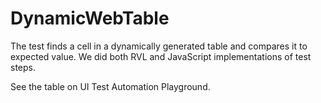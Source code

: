 # DynamicWebTable

The test finds a cell in a dynamically generated table and compares it to expected value. We did both RVL and JavaScript implementations of test steps.

See the table on UI Test Automation Playground.

